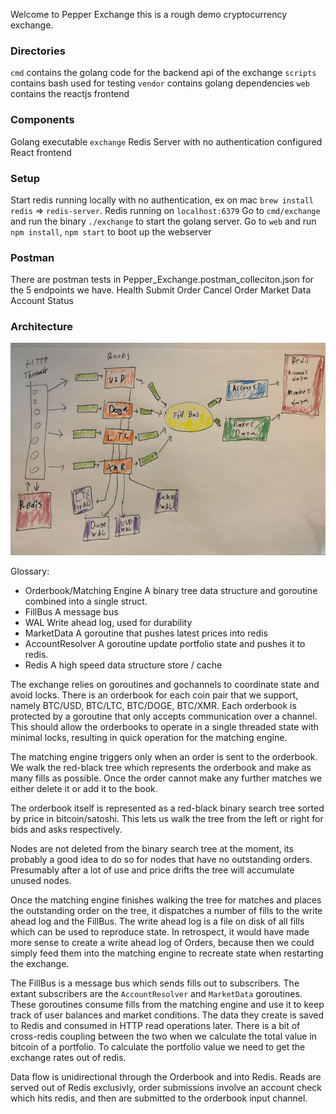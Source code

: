 

Welcome to Pepper Exchange this is a rough demo cryptocurrency exchange. 

### Directories ###

`cmd` contains the golang code for the backend api of the exchange
`scripts` contains bash used for testing
`vendor` contains golang dependencies
`web` contains the reactjs frontend

### Components ###

Golang executable `exchange`
Redis Server with no authentication configured
React frontend


### Setup ###
Start redis running locally with no authentication, ex on mac `brew install redis` => `redis-server`.
Redis running on `localhost:6379` 
Go to `cmd/exchange` and run the binary `./exchange` to start the golang server.
Go to `web` and run `npm install`, `npm start` to boot up the webserver

### Postman ###
There are postman tests in Pepper_Exchange.postman_colleciton.json for the 5 endpoints we have.
Health
Submit Order
Cancel Order
Market Data
Account Status

### Architecture ###
![Architecture Diagram](Architecture.png)

Glossary:
* Orderbook/Matching Engine   A binary tree data structure and goroutine combined into a single struct.
* FillBus 					A message bus
* WAL							Write ahead log, used for durability
* MarketData					A goroutine that pushes latest prices into redis
* AccountResolver				A goroutine update portfolio state and pushes it to redis.
* Redis						A high speed data structure store / cache


The exchange relies on goroutines and gochannels to coordinate state and avoid locks. There is an orderbook for each coin pair that we support, namely BTC/USD, BTC/LTC, BTC/DOGE, BTC/XMR. Each orderbook is protected by a goroutine that only accepts communication over a channel. This should allow the orderbooks to operate in a single threaded state with minimal locks, resulting in quick operation for the matching engine. 

The matching engine triggers only when an order is sent to the orderbook. We walk the red-black tree which represents the orderbook and make as many fills as possible. Once the order cannot make any further matches we either delete it or add it to the book. 

The orderbook itself is represented as a red-black binary search tree sorted by price in bitcoin/satoshi. This lets us walk the tree from the left or right for bids and asks respectively. 

Nodes are not deleted from the binary search tree at the moment, its probably a good idea to do so for nodes that have no outstanding orders. Presumably after a lot of use and price drifts the tree will accumulate unused nodes. 

Once the matching engine finishes walking the tree for matches and places the outstanding order on the tree, it dispatches a number of fills to the write ahead log and the FillBus. The write ahead log is a file on disk of all fills which can be used to reproduce state. In retrospect, it would have made more sense to create a write ahead log of Orders, because then we could simply feed them into the matching engine to recreate state when restarting the exchange. 

The FillBus is a message bus which sends fills out to subscribers. The extant subscribers are the `AccountResolver` and `MarketData` goroutines. These goroutines consume fills from the matching engine and use it to keep track of user balances and market conditions. The data they create is saved to Redis and consumed in HTTP read operations later. There is a bit of cross-redis coupling between the two when we calculate the total value in bitcoin of a portfolio. To calculate the portfolio value we need to get the exchange rates out of redis. 

Data flow is unidirectional through the Orderbook and into Redis. Reads are served out of Redis exclusivly, order submissions involve an account check which hits redis, and then are submitted to the orderbook input channel. 




